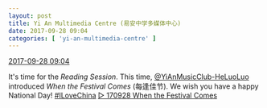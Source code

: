 ```yaml
---
layout: post
title: Yi An Multimedia Centre (易安中学多媒体中心)
date: 2017-09-28 09:04
categories: [ 'yi-an-multimedia-centre' ]
---
```


<div class="weibo-info">
  <a href="http://weibo.com/6196825252/FnRGh18FL">2017-09-28 09:04</a>
</div>

It's time for the *Reading Session*. This time, [@YiAnMusicClub-HeLuoLuo](http://weibo.com/u/6117570574) introduced *When the Festival Comes* (每逢佳节). We wish you have a happy National Day! [#ILoveChina](http://weibo.com/p/100808ecf274d323fab23667a2ccd7904803c8) [▷ 170928 When the Festival Comes](https://www.youtube.com/watch?v=xy13TJi0Q-g)
